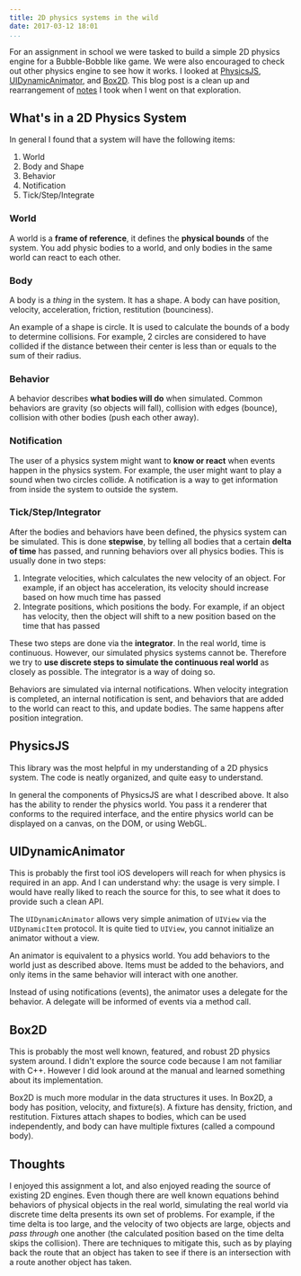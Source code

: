 ```yaml
---
title: 2D physics systems in the wild
date: 2017-03-12 18:01
...
```


For an assignment in school we were tasked to build a simple 2D physics engine for a Bubble-Bobble like game.
We were also encouraged to check out other physics engine to see how it works.
I looked at
[PhysicsJS](https://github.com/wellcaffeinated/PhysicsJS/),
[UIDynamicAnimator](https://developer.apple.com/reference/uikit/uidynamicanimator),
and [Box2D](http://box2d.org/).
This blog post is a clean up and rearrangement of
[notes](https://docs.google.com/document/d/1_NFbaDp5kqZgqGW7xJxd7juTEXcyjYtQMf1VR1DBdcs/edit?usp=sharing)
I took when I went on that exploration.

## What's in a 2D Physics System

In general I found that a system will have the following items:

1. World
2. Body and Shape
3. Behavior
4. Notification
5. Tick/Step/Integrate

### World

A world is a **frame of reference**, it defines the **physical bounds** of the system. You add physic bodies to a world, and only bodies in the same world can react to each other.

### Body

A body is a *thing* in the system. It has a shape. A body can have position, velocity, acceleration, friction, restitution (bounciness).

An example of a shape is circle. It is used to calculate the bounds of a body to determine collisions. For example, 2 circles are considered to have collided if the distance between their center is less than or equals to the sum of their radius.

### Behavior

A behavior describes **what bodies will do** when simulated. Common behaviors are gravity (so objects will fall), collision with edges (bounce), collision with other bodies (push each other away).

### Notification

The user of a physics system might want to **know or react** when events happen in the physics system. For example, the user might want to play a sound when two circles collide. A notification is a way to get information from inside the system to outside the system.

### Tick/Step/Integrator

After the bodies and behaviors have been defined, the physics system can be simulated. This is done **stepwise**, by telling all bodies that a certain **delta of time** has passed, and running behaviors over all physics bodies. This is usually done in two steps:

1. Integrate velocities, which calculates the new velocity of an object. For example, if an object has acceleration, its velocity should increase based on how much time has passed
2. Integrate positions, which positions the body. For example, if an object has velocity, then the object will shift to a new position based on the time that has passed

These two steps are done via the **integrator**. In the real world, time is continuous. However, our simulated physics systems cannot be. Therefore we try to **use discrete steps to simulate the continuous real world** as closely as possible. The integrator is a way of doing so.

Behaviors are simulated via internal notifications. When velocity integration is completed, an internal notification is sent, and behaviors that are added to the world can react to this, and update bodies. The same happens after position integration.

## PhysicsJS

This library was the most helpful in my understanding of a 2D physics system. The code is neatly organized, and quite easy to understand.

In general the components of PhysicsJS are what I described above. It also has the ability to render the physics world. You pass it a renderer that conforms to the required interface, and the entire physics world can be displayed on a canvas, on the DOM, or using WebGL.

## UIDynamicAnimator

This is probably the first tool iOS developers will reach for when physics is required in an app. And I can understand why: the usage is very simple. I would have really liked to reach the source for this, to see what it does to provide such a clean API.

The `UIDynamicAnimator` allows very simple animation of `UIView` via the `UIDynamicItem` protocol. It is quite tied to `UIView`, you cannot initialize an animator without a view.

An animator is equivalent to a physics world. You add behaviors to the world just as described above. Items must be added to the behaviors, and only items in the same behavior will interact with one another.

Instead of using notifications (events), the animator uses a delegate for the behavior. A delegate will be informed of events via a method call.

## Box2D

This is probably the most well known, featured, and robust 2D physics system around. I didn't explore the source code because I am not familiar with C++. However I did look around at the manual and learned something about its implementation.

Box2D is much more modular in the data structures it uses. In Box2D, a body has position, velocity, and fixture(s). A fixture has density, friction, and restitution. Fixtures attach shapes to bodies, which can be used independently, and body can have multiple fixtures (called a compound body).

## Thoughts

I enjoyed this assignment a lot, and also enjoyed reading the source of existing 2D engines.
Even though there are well known equations behind behaviors of physical objects in the real world, simulating the real world via discrete time delta presents its own set of problems.
For example, if the time delta is too large, and the velocity of two objects are large, objects and *pass through* one another (the calculated position based on the time delta skips the collision).
There are techniques to mitigate this, such as by playing back the route that an object has taken to see if there is an intersection with a route another object has taken.
